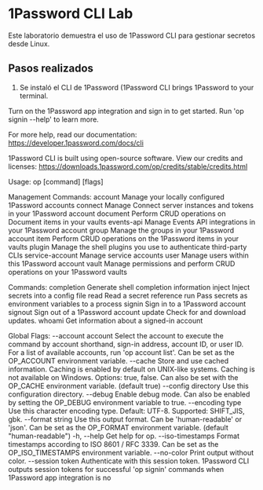 # 1Password CLI Lab

Este laboratorio demuestra el uso de 1Password CLI para gestionar secretos desde Linux.

## Pasos realizados

1. Se instaló el CLI de 1Password (1Password CLI brings 1Password to your terminal.

Turn on the 1Password app integration and sign in to get started. Run
'op signin --help' to learn more.

For more help, read our documentation:
https://developer.1password.com/docs/cli

1Password CLI is built using open-source software. View our credits and
licenses:
https://downloads.1password.com/op/credits/stable/credits.html

Usage:  op [command] [flags]

Management Commands:
  account         Manage your locally configured 1Password accounts
  connect         Manage Connect server instances and tokens in your 1Password account
  document        Perform CRUD operations on Document items in your vaults
  events-api      Manage Events API integrations in your 1Password account
  group           Manage the groups in your 1Password account
  item            Perform CRUD operations on the 1Password items in your vaults
  plugin          Manage the shell plugins you use to authenticate third-party CLIs
  service-account Manage service accounts
  user            Manage users within this 1Password account
  vault           Manage permissions and perform CRUD operations on your 1Password vaults

Commands:
  completion      Generate shell completion information
  inject          Inject secrets into a config file
  read            Read a secret reference
  run             Pass secrets as environment variables to a process
  signin          Sign in to a 1Password account
  signout         Sign out of a 1Password account
  update          Check for and download updates.
  whoami          Get information about a signed-in account

Global Flags:
      --account account    Select the account to execute the command by
                           account shorthand, sign-in address, account
                           ID, or user ID. For a list of available
                           accounts, run 'op account list'. Can be set as
                           the OP_ACCOUNT environment variable.
      --cache              Store and use cached information. Caching is
                           enabled by default on UNIX-like systems.
                           Caching is not available on Windows. Options:
                           true, false. Can also be set with the OP_CACHE
                           environment variable. (default true)
      --config directory   Use this configuration directory.
      --debug              Enable debug mode. Can also be enabled by
                           setting the OP_DEBUG environment variable to true.
      --encoding type      Use this character encoding type. Default:
                           UTF-8. Supported: SHIFT_JIS, gbk.
      --format string      Use this output format. Can be
                           'human-readable' or 'json'. Can be set as the
                           OP_FORMAT environment variable. (default
                           "human-readable")
  -h, --help               Get help for op.
      --iso-timestamps     Format timestamps according to ISO 8601 / RFC
                           3339. Can be set as the OP_ISO_TIMESTAMPS
                           environment variable.
      --no-color           Print output without color.
      --session token      Authenticate with this session token.
                           1Password CLI outputs session tokens for
                           successful 'op signin' commands when 1Password
                           app integration is no
